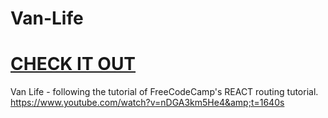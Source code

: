 # Van-Life
<a href="https://main--quiet-faloodeh-5d48e3.netlify.app/"><h1>CHECK IT OUT</h1></a>

Van Life - following the tutorial of FreeCodeCamp's REACT routing tutorial. https://www.youtube.com/watch?v=nDGA3km5He4&amp;t=1640s
